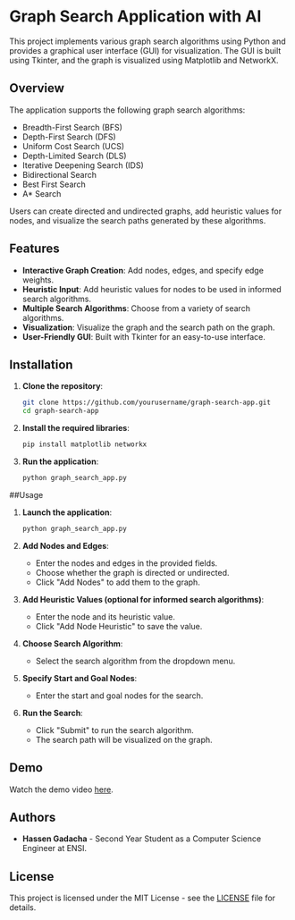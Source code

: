 # Graph Search Application with AI

This project implements various graph search algorithms using Python and provides a graphical user interface (GUI) for visualization. The GUI is built using Tkinter, and the graph is visualized using Matplotlib and NetworkX.

## Overview

The application supports the following graph search algorithms:
- Breadth-First Search (BFS)
- Depth-First Search (DFS)
- Uniform Cost Search (UCS)
- Depth-Limited Search (DLS)
- Iterative Deepening Search (IDS)
- Bidirectional Search
- Best First Search
- A* Search

Users can create directed and undirected graphs, add heuristic values for nodes, and visualize the search paths generated by these algorithms.

## Features

- **Interactive Graph Creation**: Add nodes, edges, and specify edge weights.
- **Heuristic Input**: Add heuristic values for nodes to be used in informed search algorithms.
- **Multiple Search Algorithms**: Choose from a variety of search algorithms.
- **Visualization**: Visualize the graph and the search path on the graph.
- **User-Friendly GUI**: Built with Tkinter for an easy-to-use interface.

## Installation

1. **Clone the repository**:
   ```bash
   git clone https://github.com/yourusername/graph-search-app.git
   cd graph-search-app
   
2. **Install the required libraries**:
   ```bash
   pip install matplotlib networkx

3. **Run the application**:
   ```bash
   python graph_search_app.py

##Usage
1. **Launch the application**:
   ```bash
   python graph_search_app.py

2. **Add Nodes and Edges**:
   - Enter the nodes and edges in the provided fields.
   - Choose whether the graph is directed or undirected.
   - Click "Add Nodes" to add them to the graph.

3. **Add Heuristic Values (optional for informed search algorithms)**:
   - Enter the node and its heuristic value.
   - Click "Add Node Heuristic" to save the value.

4. **Choose Search Algorithm**:
   - Select the search algorithm from the dropdown menu.

5. **Specify Start and Goal Nodes**:
   - Enter the start and goal nodes for the search.

6. **Run the Search**:
   - Click "Submit" to run the search algorithm.
   - The search path will be visualized on the graph.
  
## Demo

Watch the demo video [here](IA-search_graph).

## Authors
- **Hassen Gadacha** - Second Year Student as a Computer Science Engineer at ENSI.
## License
This project is licensed under the MIT License - see the [LICENSE](LICENSE) file for details.
